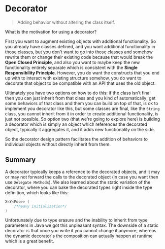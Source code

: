 # Decorator

> Adding behavior without altering the class itself.

What is the motivation for using a decorator?

First you want to augment existing objects with additional functionality. So you already have classes defined, and you want additional functionality in those classes, but you don't want to go into those classes and somehow rewrite them or change their existing code because that would break the __Open Closed Principle__, and also you want to maybe keep the new functionality entirely separate which is consistent with the __Single Responsibility Principle__. However, you do want the constructs that you end up with to interact with existing structure somehow, you do want to decorate that object to be compatible with an API that uses the old object.

Ultimately you have two options on how to do this: if the class isn't final then you can just inherit from that class and you kind of automatically; get some behaviors of that class and them you can build on top of that, is ok to implement you decorator like this, but some classes are final, like the `String` class, you cannot inherit from it in order to create additional functionality, is just not possible. So option two (that we're going to explore here) is building a decorator which is simply an object which references the decorated object, typically it aggregates it, and it adds new functionality on the side.

So the decorator design pattern facilitates the addition of behaviors to individual objects without directly inherit from them.

## Summary

A decorator typically keeps a reference to the decorated objects, and it may or may not forward the calls to the decorated object (in case you want then use `Delegate Methods`). We also learned about the static variation of the decorator, where you can bake the decorated types right inside the type definition, which looks like this:

```java
X<Y<Foo>> (
    /*heavy initialization*/
)
```

Unfortunately due to type erasure and the inability to inherit from type parameters in Java we got this unpleasant syntax. The downside of a static decorator is that once you write it you cannot change it anymore, whereas the dynamic decorator's the composition can actually happen at runtime which is a great benefit.
